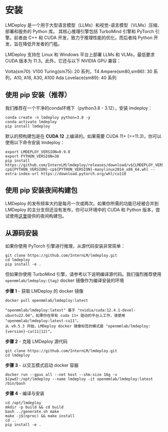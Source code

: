 # 安装

LMDeploy 是一个用于大型语言模型（LLMs）和视觉-语言模型（VLMs）压缩、部署和服务的 Python 库。
其核心推理引擎包括 TurboMind 引擎和 PyTorch 引擎。前者由 C++ 和 CUDA 开发，致力于推理性能的优化，而后者纯 Python 开发，旨在降低开发者的门槛。

LMDeploy 支持在 Linux 和 Windows 平台上部署 LLMs 和 VLMs，最低要求 CUDA 版本为 11.3。此外，它还与以下 NVIDIA GPU 兼容：

Volta(sm70): V100
Turing(sm75): 20 系列，T4
Ampere(sm80,sm86): 30 系列，A10, A16, A30, A100
Ada Lovelace(sm89): 40 系列

## 使用 pip 安装（推荐）

我们推荐在一个干净的conda环境下（python3.8 - 3.12），安装 lmdeploy：

```shell
conda create -n lmdeploy python=3.8 -y
conda activate lmdeploy
pip install lmdeploy
```

默认的预构建包是在 **CUDA 12** 上编译的。如果需要 CUDA 11+ (>=11.3)，你可以使用以下命令安装 lmdeploy：

```shell
export LMDEPLOY_VERSION=0.9.0
export PYTHON_VERSION=38
pip install https://github.com/InternLM/lmdeploy/releases/download/v${LMDEPLOY_VERSION}/lmdeploy-${LMDEPLOY_VERSION}+cu118-cp${PYTHON_VERSION}-cp${PYTHON_VERSION}-manylinux2014_x86_64.whl --extra-index-url https://download.pytorch.org/whl/cu118
```

## 使用 pip 安装夜间构建包

LMDeploy 的发布频率大约是每月一次或两次。如果你所需的功能已经被合并到 LMDeploy 的主分支但还没有发布，你可以环境中的 CUDA 和 Python 版本，尝试使用[这里](https://github.com/zhyncs/lmdeploy-build)提供的夜间构建包。

## 从源码安装

如果你使用 PyTorch 引擎进行推理，从源代码安装非常简单：

```shell
git clone https://github.com/InternLM/lmdeploy.git
cd lmdeploy
pip install -e .
```

但如果你使用 TurboMind 引擎，请参考以下说明编译源代码。我们强烈推荐使用 `openmmlab/lmdeploy:{tag}` docker 镜像作为编译安装的环境

**步骤 1** - 获取 LMDeploy 的 docker 镜像

```shell
docker pull openmmlab/lmdeploy:latest
```

```{note}
"openmmlab/lmdeploy:latest" 基于 "nvidia/cuda:12.4.1-devel-ubuntu22.04"。如果你在带有 cuda 11+ 驱动的平台上工作，请使用 "openmmlab/lmdeploy:latest-cu11"。
从 v0.5.3 开始，LMDeploy docker 镜像标签的模式是 "openmmlab/lmdeploy:{version}-cu(11|12)"。
```

**步骤 2** - 克隆 LMDeploy 源代码

```shell
git clone https://github.com/InternLM/lmdeploy.git
cd lmdeploy
```

**步骤 3** - 以交互模式启动 docker 容器

```shell
docker run --gpus all --net host --shm-size 16g -v $(pwd):/opt/lmdeploy --name lmdeploy -it openmmlab/lmdeploy:latest /bin/bash
```

**步骤 4** - 编译与安装

```shell
cd /opt/lmdeploy
mkdir -p build && cd build
bash ../generate.sh make
make -j$(nproc) && make install
cd ..
pip install -e .
```
